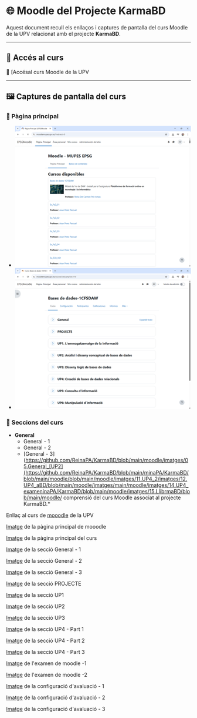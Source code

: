 # 🌐 Moodle del Projecte KarmaBD

Aquest document recull els enllaços i captures de pantalla del curs Moodle de la UPV relacionat amb el projecte **KarmaBD**.

---

## 📘 Accés al curs

🔗 [Accésal curs Moodle de la UPV

---

## 🖼️ Captures de pantalla del curs

### 📂 Pàgina principal
- ![Cursos disponibles](https://github.com/ReinaPA/KarmaBD/blob/main/moodle/imatges/01.Cursos%20disponibles.png)
- ![Pàgina principal del curs](https://github.com/ReinaPA/KarmaBD/blob/main/moodle/imatges/02.Curs%20BdB.png)

### 📑 Seccions del curs
- **General**
  - General - 1
  - General - 2
  - [General - 3](https://github.com/ReinaPA/KarmaBD/blob/main/moodle/imatges/05.General_[UP2](https://github.com/ReinaPA/KarmaBD/blob/main/minaPA/KarmaBD/blob/main/moodle/blob/main/moodle/imatges/11.UP4_2/imatges/12.UP4_aBD/blob/main/moodle/imatges/main/moodle/imatges/14.UP4_exameninaPA/KarmaBD/blob/main/moodle/imatges/15.LlibrmaBD/blob/main/moodle/ comprensió del curs Moodle associat al projecte KarmaBD.*






Enllaç al curs de <a href="https://moodlemupes.upv.es/course/view.php?id=170" target="_blank">mooodle</a> de la UPV

<a href="https://github.com/ReinaPA/KarmaBD/blob/main/moodle/imatges/01.Cursos%20disponibles.png" target="_blank">Imatge</a> de la pàgina principal de mooodle

<a href="https://github.com/ReinaPA/KarmaBD/blob/main/moodle/imatges/02.Curs%20BdB.png" target="_blank">Imatge</a> de la pàgina principal del curs

<a href="https://github.com/ReinaPA/KarmaBD/blob/main/moodle/imatges/03.General_1.png" target="_blank">Imatge</a> de la secció General - 1

<a href="https://github.com/ReinaPA/KarmaBD/blob/main/moodle/imatges/04.General_2.png" target="_blank">Imatge</a> de la secció General - 2

<a href="https://github.com/ReinaPA/KarmaBD/blob/main/moodle/imatges/05.General_3.png" target="_blank">Imatge</a> de la secció General - 3

<a href="https://github.com/ReinaPA/KarmaBD/blob/main/moodle/imatges/06.Projecte.png" target="_blank">Imatge</a> de la secció PROJECTE

<a href="https://github.com/ReinaPA/KarmaBD/blob/main/moodle/imatges/07.UP1.png" target="_blank">Imatge</a> de la secció UP1

<a href="https://github.com/ReinaPA/KarmaBD/blob/main/moodle/imatges/08.UP2.png" target="_blank">Imatge</a> de la secció UP2

<a href="https://github.com/ReinaPA/KarmaBD/blob/main/moodle/imatges/09.UP3.png" target="_blank">Imatge</a> de la secció UP3

<a href="https://github.com/ReinaPA/KarmaBD/blob/main/moodle/imatges/10.UP4_1.png" target="_blank">Imatge</a> de la secció UP4 - Part 1

<a href="https://github.com/ReinaPA/KarmaBD/blob/main/moodle/imatges/11.UP4_2.png" target="_blank">Imatge</a> de la secció UP4 - Part 2

<a href="https://github.com/ReinaPA/KarmaBD/blob/main/moodle/imatges/12.UP4_3.png" target="_blank">Imatge</a> de la secció UP4 - Part 3

<a href="https://github.com/ReinaPA/KarmaBD/blob/main/moodle/imatges/13.UP4_examen_1.png" target="_blank">Imatge</a> de l'examen de moodle -1

<a href="https://github.com/ReinaPA/KarmaBD/blob/main/moodle/imatges/14.UP4_examen_2.png" target="_blank">Imatge</a> de l'examen de moodle -2

<a href="https://github.com/ReinaPA/KarmaBD/blob/main/moodle/imatges/15.Llibre_avaluacio_1.png" target="_blank">Imatge</a> de la configuració d'avaluació - 1

<a href="https://github.com/ReinaPA/KarmaBD/blob/main/moodle/imatges/16.Llibre_avaluacio_2.png" target="_blank">Imatge</a> de la configuració d'avaluació - 2

<a href="https://github.com/ReinaPA/KarmaBD/blob/main/moodle/imatges/17.Llibre_avaluacio_3.png" target="_blank">Imatge</a> de la configuració d'avaluació - 3
